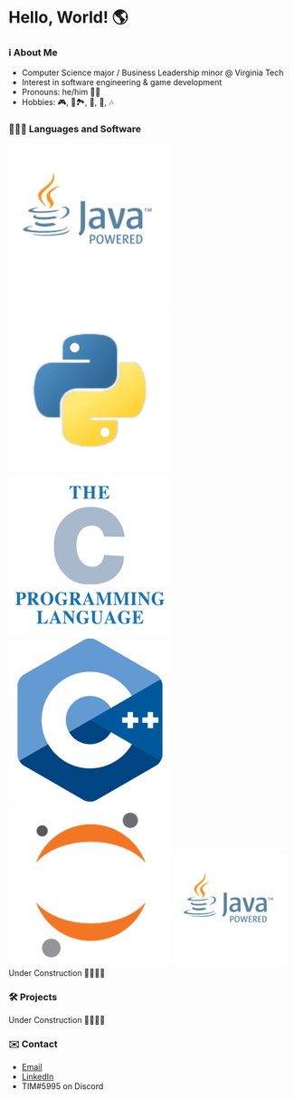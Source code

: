 # Hello, World! 🌎

### ℹ️ About Me
* Computer Science major / Business Leadership minor @ Virginia Tech
* Interest in software engineering & game development
* Pronouns: he/him 👦🏻
* Hobbies: 🎮, 🥾🏞️, 🏐, 🎾, 🎶

### 🧑🏻‍💻 Languages and Software
![Java](https://raw.githubusercontent.com/github/explore/80688e429a7d4ef2fca1e82350fe8e3517d3494d/topics/java/java.png)
![Python](https://raw.githubusercontent.com/github/explore/80688e429a7d4ef2fca1e82350fe8e3517d3494d/topics/python/python.png)
![C](https://raw.githubusercontent.com/github/explore/80688e429a7d4ef2fca1e82350fe8e3517d3494d/topics/c/c.png)
![C++](https://raw.githubusercontent.com/github/explore/80688e429a7d4ef2fca1e82350fe8e3517d3494d/topics/cpp/cpp.png)
![Jupyter](https://raw.githubusercontent.com/github/explore/80688e429a7d4ef2fca1e82350fe8e3517d3494d/topics/jupyter-notebook/jupyter-notebook.png)
<img src="https://raw.githubusercontent.com/github/explore/80688e429a7d4ef2fca1e82350fe8e3517d3494d/topics/java/java.png" alt="drawing" width="200"/>
Under Construction 👷🏻‍♂️🚧

### 🛠️ Projects
Under Construction 👷🏻‍♂️🚧

### ✉️ Contact
* [Email](mailto:ashertim@vt.edu)
* [LinkedIn](https://www.linkedin.com/in/tim-asher-398661160)
* TIM#5995 on Discord

<!--
**ashertim/ashertim** is a ✨ _special_ ✨ repository because its `README.md` (this file) appears on your GitHub profile.

Here are some ideas to get you started:

- 🔭 I’m currently working on ...
- 🌱 I’m currently learning ...
- 👯 I’m looking to collaborate on ...
- 🤔 I’m looking for help with ...
- 💬 Ask me about ...
- 📫 How to reach me: ...
- 😄 Pronouns: ...
- ⚡ Fun fact: ...
-->
